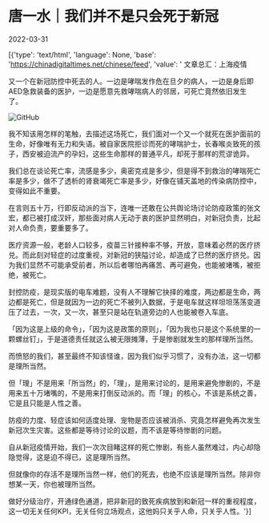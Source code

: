 # 唐一水｜我们并不是只会死于新冠

2022-03-31

[{'type': 'text/html', 'language': None, 'base': 'https://chinadigitaltimes.net/chinese/feed', 'value': ' 文章总汇：上海疫情

又一个在新冠防控中死去的人。一边是哮喘发作危在旦夕的病人，一边是身后即AED急救装备的医护，一边是愿意先救哮喘病人的邻居，可死亡竟然依旧发生了。

![GitHub](https://chinadigitaltimes.net/chinese/files/2022/03/image-1648721859717.png)

我不知该用怎样的笔触，去描述这场死亡，我们面对一个又一个就死在医护面前的生命，好像唯有无力和失语。被自家医院拒诊而死的哮喘护士，长春喉炎致死的孩子，西安被迫流产的孕妇，这些生命那样的普通平凡，却死于那样的荒谬诡异。

我们总在谈论死亡率，流感是多少，奥密克戎是多少，但是得不到救治的哮喘死亡率是多少，做不了透析的肾衰竭死亡率是多少，好像在铺天盖地的传染病防控中，变得如此不重要。

在言则五十万，行即反动派的当下，连唯一还敢在公共舆论场讨论防疫政策的张文宏，都已被打成汉奸，那些面对病人无动于衷的医护显然明白，对新冠负责，比起对人命负责，要重要多了。

医疗资源一般，老龄人口较多，疫苗三针接种率不够，开放，意味着必然的医疗挤兑。而此刻对轻症的过度重视，对新冠的狭隘讨论，却造成了已然的医疗挤兑。因为我们显然不可能承受前者，所以后者哪怕再痛苦、再可避免，也能被堵嘴，被拒绝，被死亡。

封控防疫，是现实版的电车难题，没有人不理解它抉择的难度，两边都是生命，两边都是死亡，但是就因为一边的死亡不被列入数据，于是电车就这样坦坦荡荡变道压了过去，一次，又一次，甚至只是站在轨道旁边的人也能被卷入车底。

「因为这是上级的命令」，「因为这是政策的原则」，「因为我也只是这个系统里的一颗螺丝钉」，于是道德责任就这么被无限摊薄，于是惨剧就发生的那样理所当然。

而愤怒的我们，甚至最终不知该怪谁，因为我们似乎习惯了，没有办法，这一切都是理所当然。

但「理」不是用来「所当然」的，「理」，是用来讨论的，是用来避免惨剧的，不是用来五十万堵嘴的，不是用来打倒反动派的。而「理」的核心，不该是系统之善，它是且只能是人性之善。

防疫的力度、轻症该如何适度处理、宠物是否应该被消杀、究竟怎样避免再次发生新冠次生灾害。这些都是等待讨论的议题，而不该是等待惨剧的问题。

自从新冠疫情开始，我们一次次目睹这样的死亡惨剧，有些人虽然难过，内心却隐隐觉得，这是迫不得已，这是理所当然。

但就像你的存活不是理所当然一样，他们的死去，也绝不应该是理所当然。除非你想某一天，你也被理所当然。

做好分级治疗，开通绿色通道，把非新冠的致死疾病放到和新冠一样的重视程度，这一切无关任何KPI，无关任何立场观点，这他妈只关乎人命，只关乎人性。'}]